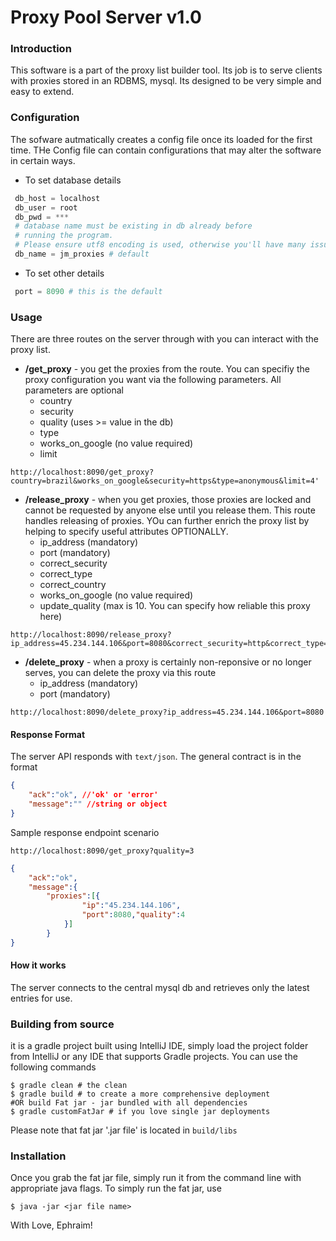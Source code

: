 # Proxy Pool Server v1.0

### Introduction
This software is a part of the proxy list builder tool. Its job is to serve clients with proxies stored in an RDBMS, mysql. Its designed to be very simple and easy to extend.

### Configuration
The sofware autmatically creates a config file once its loaded for the first time. THe Config file can contain configurations that may alter the software in certain ways.
* To set database details
```python
 db_host = localhost
 db_user = root
 db_pwd = ***
 # database name must be existing in db already before
 # running the program. 
 # Please ensure utf8 encoding is used, otherwise you'll have many issues with online unicode characters
 db_name = jm_proxies # default
```
* To set other details
```python
 port = 8090 # this is the default
```

### Usage
There are three routes on the server through with you can interact with the proxy list.
* **/get_proxy** - you get the proxies from the route. You can specifiy the proxy configuration you want via the following parameters. All parameters are optional
    - country
    - security
    - quality (uses >= value in the db)
    - type
    - works_on_google (no value required)
    - limit
```url
http://localhost:8090/get_proxy?country=brazil&works_on_google&security=https&type=anonymous&limit=4'
```
* **/release_proxy** - when you get proxies, those proxies are locked and cannot be requested by anyone else until you release them. This route handles releasing of proxies. YOu can further enrich the proxy list by helping to specify useful attributes OPTIONALLY. 
    - ip_address (mandatory)
    - port (mandatory)
    - correct_security 
    - correct_type
    - correct_country
    - works_on_google (no value required)
    - update_quality (max is 10. You can specify how reliable this proxy here)
```url
http://localhost:8090/release_proxy?ip_address=45.234.144.106&port=8080&correct_security=http&correct_type=elite&works_on_google=true&update_quality=4'
```
* **/delete_proxy** - when a proxy is certainly non-reponsive or no longer serves, you can delete the proxy via this route
    - ip_address (mandatory)
    - port (mandatory)
```url
http://localhost:8090/delete_proxy?ip_address=45.234.144.106&port=8080
```
#### Response Format
The server API responds with `text/json`. The general contract is in the format
```json
{
    "ack":"ok", //'ok' or 'error'
    "message":"" //string or object
}
```
Sample response endpoint scenario
```url
http://localhost:8090/get_proxy?quality=3
```
```json
{
    "ack":"ok",
    "message":{
        "proxies":[{
                "ip":"45.234.144.106",
                "port":8080,"quality":4
            }]
        }
}
```
#### How it works
The server connects to the central mysql db and retrieves only the latest entries for use.
### Building from source
it is a gradle project built using IntelliJ IDE, simply load the project folder from IntelliJ or any IDE that supports Gradle projects. You can use the following commands
```shell
$ gradle clean # the clean
$ gradle build # to create a more comprehensive deployment
#OR build Fat jar - jar bundled with all dependencies
$ gradle customFatJar # if you love single jar deployments
```
Please note that fat jar '.jar file' is located in `build/libs`

### Installation
Once you grab the fat jar file, simply run it from the command line with appropriate java flags. To simply run the fat jar, use
```shell
$ java -jar <jar file name>
```

With Love, Ephraim!